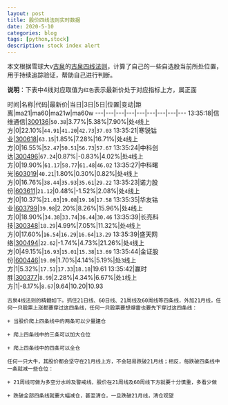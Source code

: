 ```yaml
---
layout: post
title: 股价四线法则实时数据
date: 2020-5-10
categories: blog
tags: [python,stock]
description: stock index alert
---
```



本文根据雪球大v[古泉](https://xueqiu.com/u/7148646888)的[古泉四线法则](https://xueqiu.com/7148646888/130498192)，计算了自己的一些自选股当前所处位置，用于持续追踪验证，帮助自己进行判断。

**说明**：下表中4线对应取值为`红色`表示最新价处于对应指标上方，属正面

时间|名称|代码|最新价|当日|3日|5日|位置|变动|距离|ma21|ma60|ma21w|ma60w
---|---|---|---|---|---|---|---|---
13:35:18|信维通信|[300136](https://xueqiu.com/S/SZ300136)|`50.38`|3.77%|5.38%|7.90%|处`4`线上方|0|22.10%|`44.91`|`41.20`|`42.73`|`37.03`
13:35:21|寒锐钴业|[300618](https://xueqiu.com/S/SZ300618)|`63.15`|1.85%|7.28%|16.71%|处`4`线上方|0|16.55%|`52.47`|`50.51`|`56.73`|`57.67`
13:35:24|中科创达|[300496](https://xueqiu.com/S/SZ300496)|`67.24`|0.87%|-0.83%|4.02%|处`4`线上方|0|19.90%|`61.17`|`58.77`|`61.48`|`46.02`
13:35:27|中科曙光|[603019](https://xueqiu.com/S/SH603019)|`40.21`|1.80%|0.30%|0.82%|处`4`线上方|0|16.76%|`38.44`|`35.93`|`35.61`|`29.22`
13:35:23|诺力股份|[603611](https://xueqiu.com/S/SH603611)|`21.12`|0.48%|-1.52%|2.08%|处`4`线上方|0|10.37%|`21.03`|`19.08`|`19.16`|`17.58`
13:35:35|华友钴业|[603799](https://xueqiu.com/S/SH603799)|`39.98`|2.20%|8.26%|15.96%|处`4`线上方|0|18.90%|`34.38`|`33.74`|`36.44`|`30.46`
13:35:39|长亮科技|[300348](https://xueqiu.com/S/SZ300348)|`18.29`|4.99%|7.05%|11.32%|处`4`线上方|0|17.60%|`16.54`|`16.29`|`16.64`|`13.29`
13:35:39|盛天网络|[300494](https://xueqiu.com/S/SZ300494)|`22.62`|-1.74%|4.73%|21.26%|处`4`线上方|0|49.15%|`16.93`|`15.01`|`15.38`|`13.69`
13:35:44|金证股份|[600446](https://xueqiu.com/S/SH600446)|`19.09`|1.70%|4.14%|5.19%|处`3`线上方|1|5.32%|`17.51`|`17.33`|`18.18`|19.61
13:35:42|赢时胜|[300377](https://xueqiu.com/S/SZ300377)|`8.99`|2.28%|4.34%|6.67%|处`1`线上方|1|-8.17%|`8.67`|9.64|10.20|10.93

```
古泉4线法则的精髓如下。抓住21日线、60日线、21周线及60周线等四条线，外加21月线，任何一只股票上涨都要穿过这四条线，任何一只股票要想爆雷也要先下穿过这四条线：

+ 当股价爬上四条线中的两条可以少量建仓

+ 爬上四条线中的三条可以加大仓位

+ 爬上四条线中的四条可以全仓

任何一只大牛，其股价都会坚守在21月线上方，不会轻易跌破21月线；相反，每跌破四条线中一条就减一些仓位：

+ 21周线可做为多空分水岭及警戒线，股价在21周线及60周线下方就要十分慎重，多看少做

+ 跌破全部四条线就要大幅减仓，甚至清仓，一旦跌破21月线，清仓观望
```